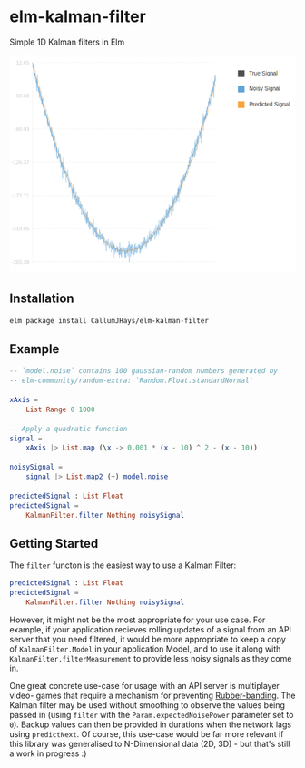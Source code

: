 # elm-kalman-filter
Simple 1D Kalman filters in Elm

![kalman filter graph](https://raw.githubusercontent.com/CallumJHays/elm-kalman-filter/master/example.png "Example of a Kalman Filter acting on a noisy quadratic signal")

## Installation 

```bash
elm package install CallumJHays/elm-kalman-filter
```

## Example

```elm
-- `model.noise` contains 100 gaussian-random numbers generated by
-- elm-community/random-extra: `Random.Float.standardNormal`

xAxis =
    List.Range 0 1000

-- Apply a quadratic function
signal =
    xAxis |> List.map (\x -> 0.001 * (x - 10) ^ 2 - (x - 10))

noisySignal =
    signal |> List.map2 (+) model.noise

predictedSignal : List Float
predictedSignal =
    KalmanFilter.filter Nothing noisySignal
```

## Getting Started

The `filter` functon is the easiest way to use a Kalman Filter:

```elm
predictedSignal : List Float
predictedSignal =
    KalmanFilter.filter Nothing noisySignal
```

However, it might not be the most appropriate for your use case. For example,
if your application recieves rolling updates of a signal from an API server
that you need filtered, it would be more appropriate to keep a copy of
`KalmanFilter.Model` in your application Model, and to use it along with
`KalmanFilter.filterMeasurement` to provide less noisy signals as they come in.

One great concrete use-case for usage with an API server is multiplayer video-
games that require a mechanism for preventing [Rubber-banding](https://en.wikipedia.org/wiki/Rubber_banding). The Kalman filter may be used
without smoothing to observe the values being passed in (using `filter` with
the `Param.expectedNoisePower` parameter set to `0`). Backup values can then be
provided in durations when the network lags using `predictNext`. Of course,
this use-case would be far more relevant if this library was generalised to
N-Dimensional data (2D, 3D) - but that's still a work in progress :)